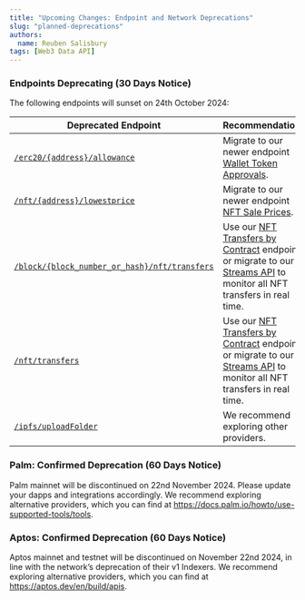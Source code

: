```yaml
---
title: "Upcoming Changes: Endpoint and Network Deprecations"
slug: "planned-deprecations"
authors:
  name: Reuben Salisbury
tags: [Web3 Data API]
---
```


### Endpoints Deprecating (30 Days Notice)
The following endpoints will sunset on 24th October 2024:

| Deprecated Endpoint | Recommendation |
| ---------------------------------- | -------------------------------------- | 
| [`/erc20/{address}/allowance`](/web3-data-api/evm/reference/get-token-allowance) | Migrate to our newer endpoint [Wallet Token Approvals](/web3-data-api/evm/reference/wallet-api/get-wallet-token-approvals). |
| [`/nft/{address}/lowestprice`](/web3-data-api/evm/reference/price/get-nft-lowest-price) | Migrate to our newer endpoint [NFT Sale Prices](/web3-data-api/evm/reference/price/get-nft-contract-sale-prices). |
| [`/block/{block_number_or_hash}/nft/transfers`](/web3-data-api/evm/reference/get-nft-transfers-by-block) | Use our [NFT Transfers by Contract](/web3-data-api/evm/reference/get-nft-contract-transfers) endpoint or migrate to our [Streams API](/streams-api/evm) to monitor all NFT transfers in real time. |
| [`/nft/transfers`](/web3-data-api/evm/reference/get-nft-transfers-from-to-block) | Use our [NFT Transfers by Contract](/web3-data-api/evm/reference/get-nft-contract-transfers) endpoint or migrate to our [Streams API](/streams-api/evm) to monitor all NFT transfers in real time. |
| [`/ipfs/uploadFolder`](https://deep-index.moralis.io/api-docs-2.2/#/IPFS/uploadFolder) | We recommend exploring other providers. |

### Palm: Confirmed Deprecation (60 Days Notice)
Palm mainnet will be discontinued on 22nd November 2024. Please update your dapps and integrations accordingly. We recommend exploring alternative providers, which you can find at https://docs.palm.io/howto/use-supported-tools/tools.

### Aptos: Confirmed Deprecation (60 Days Notice)
Aptos mainnet and testnet will be discontinued on November 22nd 2024, in line with the network’s deprecation of their v1 Indexers. We recommend exploring alternative providers, which you can find at https://aptos.dev/en/build/apis.
